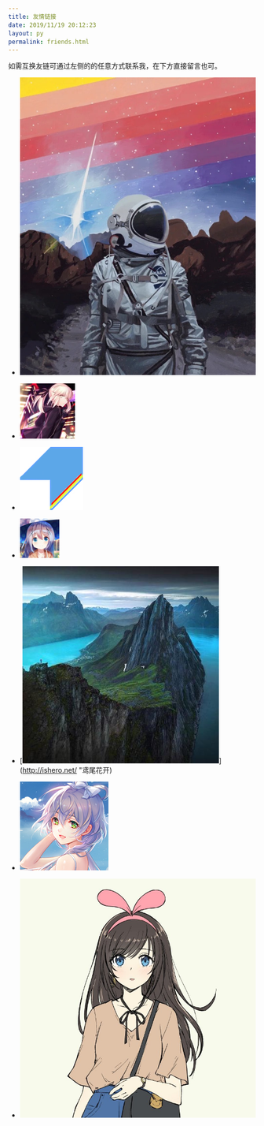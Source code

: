 ```yaml
---
title: 友情链接
date: 2019/11/19 20:12:23
layout: py
permalink: friends.html
---
```


如需互换友链可通过左侧的的任意方式联系我，在下方直接留言也可。

- [![中十一的博客](/images/friends/zsyle.top.jpg)](https://zsyle.top/ "中十一的博客")

- [![Kenvix's Blog](/images/friends/kenvix.com.jpeg)](https://kenvix.com/ "Kenvix's Blog")

- [![Gaein nidb的博客](/images/friends/blog.gaein.cn.jpg)](https://blog.gaein.cn/ "Gaein nidb的博客")

- [![HelloWorld的小博客](/images/friends/mzdluo123.github.io.png)](https://mzdluo123.github.io/ "HelloWorld的小博客")

- [![鸢尾花开](/images/friends/ishero.net.jpg)](http://ishero.net/ "鸢尾花开)

- [![伞のBlog](/images/friends/farewell12345.github.io.png)](https://farewell12345.github.io/ "伞のBlog")


- [![异国迷宫的十字路口](/images/friends/blog.fivezha.cn.png)](https://blog.fivezha.cn/ "异国迷宫的十字路口")
